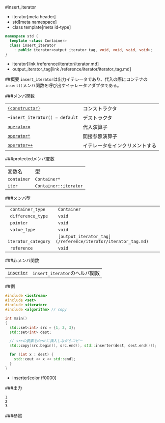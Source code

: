 #insert_iterator
* iterator[meta header]
* std[meta namespace]
* class template[meta id-type]

```cpp
namespace std {
  template <class Container>
  class insert_iterator
    : public iterator<output_iterator_tag, void, void, void, void>;
}

```
* iterator[link /reference/iterator/iterator.md]
* output_iterator_tag[link /reference/iterator/iterator_tag.md]

##概要
`insert_iterator`は出力イテレータであり、代入の際にコンテナの`insert()`メンバ関数を呼び出すイテレータアダプタである。


###メンバ関数

| | |
|------------------------------------------------------------------------------------------------------------------------------------|-----------------------------------------------|
| [`(constructor)`](./insert_iterator/op_constructor.md) | コンストラクタ |
| `~insert_iterator() = default` | デストラクタ |
| [`operator=`](./insert_iterator/op_assign.md) | 代入演算子 |
| [`operator*`](./insert_iterator/op_deref.md) | 間接参照演算子 |
| [`operator++`](./insert_iterator/op_increment.md) | イテレータをインクリメントする |


###protectedメンバ変数

| | |
|------------------------|----------------------------------|
| 変数名 | 型 |
| `container` | `Container*` |
| `iter` | `Container::iterator` |


###メンバ型

| | |
|--------------------------------|-----------------------------------------------------------------------------------------------------------------------|
|` container_type` |` Container` |
|` difference_type` |` void` |
|` pointer` |` void` |
|` value_type` |` void` |
|` iterator_category` |` [output_iterator_tag](/reference/iterator/iterator_tag.md)` |
|` reference` |` void` |


###非メンバ関数


| | |
|------------------------------------------------------------------------------------------------------------------------|------------------------------------------------|
| [`inserter`](./insert_iterator/inserter.md) | `insert_iterator`のヘルパ関数 |





##例


```cpp
#include <iostream>
#include <set>
#include <iterator>
#include <algorithm> // copy

int main()
{
  std::set<int> src = {1, 2, 3};
  std::set<int> dest;

  // srcの要素をdestに挿入しながらコピー
  std::copy(src.begin(), src.end(), std::inserter(dest, dest.end()));

  for (int x : dest) {
    std::cout << x << std::endl;
  }
}
```
* inserter[color ff0000]

###出力
```
1
2
3
```

###参照


